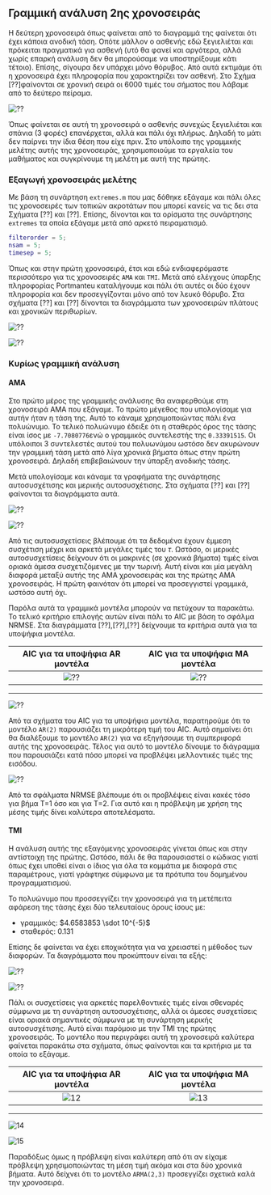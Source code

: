 ## Γραμμική ανάλυση 2ης χρονοσειράς
Η δεύτερη χρονοσειρά όπως φαίνεται από το διαγραμμά της φαίνεται ότι έχει κάποια ανοδική τάση. Οπότε μάλλον ο ασθενής εδώ ξεγιελιέται και πρόκειται πραγματικά για ασθενή (υτό θα φανεί και αργότερα, αλλά χωρίς επαρκή ανάλυση δεν θα μπορούσαμε να υποστηρίξουμε κάτι τέτοιο). Επίσης, σίγουρα δεν υπάρχει μόνο θόρυβος. Από αυτά εκτιμάμε ότι η χρονοσειρά έχει πληροφορία που χαρακτηρίζει τον ασθενή. Στο Σχήμα [??]φαίνονται σε χρονική σειρά οι 6000 τιμές του σήματος που λάβαμε από το δεύτερο πείραμα.

![??](../assets/basic_plot_2nd.png "Χρονοσειρά 2")

Όπως φαίνεται σε αυτή τη χρονοσειρά ο ασθενής συνεχώς ξεγιελιέται και σπάνια (3 φορές) επανέρχεται, αλλά και πάλι όχι πλήρως. Δηλαδή το μάτι δεν παίρνει την ίδια θέση που είχε πριν. Στο υπόλοιπο της γραμμικής μελέτης αυτής της χρονοσειράς, χρησιμοποιούμε τα εργαλεία του μαθήματος και συγκρίνουμε τη μελέτη με αυτή της πρώτης.

### Εξαγωγή χρονοσειράς μελέτης
Με βάση τη συνάρτηση `extremes.m` που μας δόθηκε εξάγαμε και πάλι όλες τις χρονοσειρές των τοπικών ακροτάτων που μπορεί κανείς να τις δει στα Σχήματα [??] και [??]. Επίσης, δίνονται και τα ορίσματα της συνάρτησης `extremes` τα οποία εξάγαμε μετά από αρκετό πειραματισμό.
```matlab
filterorder = 5;
nsam = 5;
timesep = 5;
``` 
Όπως και στην πρώτη χρονοσειρά, έτσι και εδώ ενδιαφερόμαστε περισσότερο για τις χρονοσειρές `AMA` και `TMI`. Μετά από ελέγχους ύπαρξης πληροφορίας Portmanteu καταλήγουμε και πάλι ότι αυτές οι δύο έχουν πληροφορία και δεν προσεγγίζονται μόνο από τον λευκό θόρυβο. Στα σχήματα [??] και [??] δίνονται τα διαγράμματα των χρονοσειρών πλάτους και χρονικών περιθωρίων.

![??](../assets/AM_plot_2nd.png  "Χρονοσειρές πλάτους")


![??](../assets/TM_plot_2nd.png "Χρονοσειρές χρόνου")

### Κυρίως γραμμική ανάλυση
#### AMA
Στο πρώτο μέρος της γραμμικής ανάλυσης θα αναφερθούμε στη χρονοσειρά AMA που εξάγαμε. Το πρώτο μέγεθος που υπολογίσαμε για αυτήν ήταν η τάση της. Αυτό το κάναμε χρησιμοποιώντας πάλι ένα πολυώνυμο. Το τελικό πολυώνυμο έδειξε ότι η σταθερός όρος της τάσης είναι ίσος με `-7.7080776`ενώ ο γραμμικός συντελεστής της `0.33391515`. Οι υπόλοιποι 3 συντελεστές αυτού του πολυωνύμου ωστόσο δεν ακυρώνουν την γραμμική τάση μετά από λίγα χρονικά βήματα όπως στην πρώτη χρονοσειρά. Δηλαδή επιβεβαιώνουν την ύπαρξη ανοδικής τάσης.

Μετά υπολογίσαμε και κάναμε τα γραφήματα της συνάρτησης αυτοσυσχέτισης και μερικής αυτοσυσχέτισης. Στα σχήματα [??] και [??] φαίνονται τα διαγράμματα αυτά.

![??](../assets/autocorrelation_AMA2.png "Συνάρτηση αυτοσυσχέτισης")

![??](../assets/partial_autocorrelations_AMA2.png "Συνάρτηση μερικής αυτοσυσχέτισης")

Από τις αυτοσυσχετίσεις βλέπουμε ότι τα δεδομένα έχουν έμμεση συσχέτιση μέχρι και αρκετά μεγάλες τιμές του $\tau$. Ωστόσο, οι μερικές αυτοσυσχετίσεις δείχνουν ότι οι μακρινές (σε χρονικά βήματα) τιμές είναι οριακά άμεσα συσχετιζόμενες με την τωρινή. Αυτή είναι και μία μεγάλη διαφορά μεταξύ αυτής της AMA χρονοσειράς και της πρώτης AMA χρονοσειράς. Η πρώτη φαινόταν ότι μπορεί να προσεγγιστεί γραμμικά, ωστόσο αυτή όχι.

Παρόλα αυτά τα γραμμικά μοντέλα μπορούν να πετύχουν τα παρακάτω. Το τελικό κριτήριο επιλογής αυτών είναι πάλι το AIC με βάση το σφάλμα NRMSE. Στα διαγράμματα [??],[??],[??] δείχνουμε τα κριτήρια αυτά για τα υποψήφια μοντέλα. 

AIC για τα υποψήφια AR μοντέλα | AIC για τα υποψήφια MA μοντέλα
:-------------------------:|:-------------------------:
![??](../assets/MA_AIC_AMA2.png "AIC για τα υποψήφια AR μοντέλα")  |  ![??](../assets/AR_AIC_AMA2.png "AIC για τα υποψήφια MA μοντέλα") 
---
![??](../assets/ARMA_AIC_AMA2.png "AIC για τα υποψήφια ARMA μοντέλα")

Από τα σχήματα του AIC για τα υποψήφια μοντέλα, παρατηρούμε ότι το μοντέλο `AR(2)` παρουσιάζει τη μικρότερη τιμή του AIC. Αυτό σημαίνει ότι θα διαλέξουμε το μοντέλο `AR(2)` για να εξηγήσουμε τη συμπεριφορά αυτής της χρονοσειράς. Τέλος για αυτό το μοντέλο δίνουμε το διάγραμμα που παρουσιάζει κατά πόσο μπορεί να προβλέψει μελλοντικές τιμές της εισόδου.

![??](../assets/AR_best_pred_AMA2.png "Προβλέψεις τιμών για το καλύτερο μοντέλο")

Από τα σφάλματα NRMSE βλέπουμε ότι οι προβλέψεις είναι κακές τόσο για βήμα T=1 όσο και για T=2. Για αυτό και η πρόβλεψη με χρήση της μέσης τιμής δίνει καλύτερα αποτελέσματα.

#### TMI
Η ανάλυση αυτής της εξαγόμενης χρονοσειράς γίνεται όπως και στην αντίστοιχη της πρώτης. Ωστόσο, πάλι δε θα παρουσιαστεί ο κώδικας γιατί όπως έχει υποθεί είναι ο ίδιος για όλα τα κομμάτια με διαφορά στις παραμέτρους, γιατί γράφτηκε σύμφωνα με τα πρότυπα του δομημένου προγραμματισμού.

Το πολυώνυμο που προσσεγγίζει την χρονοσειρά για τη μετέπειτα αφάρεση της τάσης έχει δύο τελευταίους όρους ίσους με:
-  γραμμικός: $4.6583853 \sdot 10^{-5}$
-  σταθερός: $0.131$ 


Επίσης δε φαίνεται να έχει εποχικότητα για να χρειαστεί η μέθοδος των διαφορών.
Τα διαγράμματα που προκύπτουν είναι τα εξής:

![??](../assets/autocorrelation_TMI2.png "Συνάρτηση αυτοσυσχέτισης")

![??](../assets/partial_autocorrelations_TMI2.png "Συνάρτηση μερικής αυτοσυσχέτισης")

Πάλι οι συσχετίσεις για αρκετές παρελθοντικές τιμές είναι σθεναρές σύμφωνα με τη συνάρτηση αυτοσυσχέτισης, αλλά οι άμεσες συσχετίσεις είναι οριακά σημαντικές σύμφωνα με τη συνάρτηση μερικής αυτοσυσχέτισης. Αυτό είναι παρόμοιο με την TMI της πρώτης χρονοσειράς. Το μοντέλο που περιγράφει αυτή τη χρονοσειρά καλύτερα φαίνεται παρακάτω στα σχήματα, όπως φαίνονται και τα κριτήρια με τα οποία το εξάγαμε.


AIC για τα υποψήφια AR μοντέλα | AIC για τα υποψήφια MA μοντέλα
:-------------------------:|:-------------------------:
![12](../assets/MA_AIC_TMI2.png "AIC για τα υποψήφια AR μοντέλα")  |  ![13](../assets/AR_AIC_TMI2.png "AIC για τα υποψήφια MA μοντέλα") 
---
![14](../assets/ARMA_AIC_TMI2.png "AIC για τα υποψήφια ARMA μοντέλα")


![15](../assets/ARMA_best_pred_TMI2.png "Προβλέψεις τιμών για το καλύτερο μοντέλο")

Παραδόξως όμως η πρόβλεψη είναι καλύτερη από ότι αν είχαμε πρόβλεψη χρησιμοποιώντας τη μέση τιμή ακόμα και στα δύο χρονικά βήματα. Αυτό δείχνει ότι το μοντέλο `ARMA(2,3)` προσεγγίζει σχετικά καλά την χρονοσειρά.